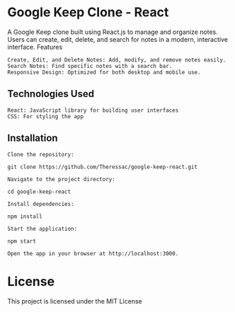 # Google Keep Clone - React

A Google Keep clone built using React.js to manage and organize notes. Users can create, edit, delete, and search for notes in a modern, interactive interface.
Features

    Create, Edit, and Delete Notes: Add, modify, and remove notes easily.
    Search Notes: Find specific notes with a search bar.
    Responsive Design: Optimized for both desktop and mobile use.

## Technologies Used

    React: JavaScript library for building user interfaces
    CSS: For styling the app

## Installation

    Clone the repository:

    git clone https://github.com/Theressac/google-keep-react.git

    Navigate to the project directory:

    cd google-keep-react

    Install dependencies:

    npm install

    Start the application:

    npm start

    Open the app in your browser at http://localhost:3000.

# License

This project is licensed under the MIT License
